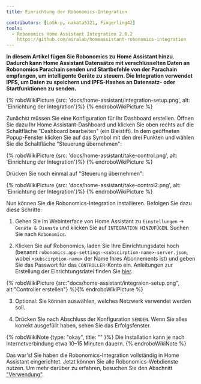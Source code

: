 ```yaml
---
title: Einrichtung der Robonomics-Integration

contributors: [LoSk-p, nakata5321, Fingerling42]
tools:
  - Robonomics Home Assistant Integration 2.0.2
    https://github.com/airalab/homeassistant-robonomics-integration
---
```


**In diesem Artikel fügen Sie Robonomics zu Home Assistant hinzu. Dadurch kann Home Assistant Datensätze mit verschlüsselten Daten an Robonomics Parachain senden und Startbefehle von der Parachain empfangen, um intelligente Geräte zu steuern. Die Integration verwendet IPFS, um Daten zu speichern und IPFS-Hashes an Datensatz- oder Startfunktionen zu senden.**

{% roboWikiPicture {src: 'docs/home-assistant/integration-setup.png', alt: 'Einrichtung der Integration'}%} {% endroboWikiPicture %}

Zunächst müssen Sie eine Konfiguration für Ihr Dashboard erstellen. Öffnen Sie dazu Ihr Home Assistant-Dashboard und klicken Sie oben rechts auf die Schaltfläche "Dashboard bearbeiten" (ein Bleistift).
In dem geöffneten Popup-Fenster klicken Sie auf das Symbol mit den drei Punkten und wählen Sie die Schaltfläche "Steuerung übernehmen":

{% roboWikiPicture {src: 'docs/home-assistant/take-control.png', alt: 'Einrichtung der Integration'}%} {% endroboWikiPicture %}

Drücken Sie noch einmal auf "Steuerung übernehmen":

{% roboWikiPicture {src: 'docs/home-assistant/take-control2.png', alt: 'Einrichtung der Integration'}%} {% endroboWikiPicture %}

Nun können Sie die Robonomics-Integration installieren. Befolgen Sie dazu diese Schritte:
 

1. Gehen Sie im Webinterface von Home Assistant zu `Einstellungen` -> `Geräte & Dienste` und klicken Sie auf `INTEGRATION HINZUFÜGEN`. Suchen Sie nach `Robonomics`.

2. Klicken Sie auf Robonomics, laden Sie Ihre Einrichtungsdatei hoch (benannt `robonomics.app-settings-<subscirption-name>-server.json`, wobei `<subscirption-name>` der Name Ihres Abonnements ist) und geben Sie das Passwort für das `CONTROLLER`-Konto ein. Anleitungen zur Erstellung der Einrichtungsdatei finden Sie [hier](/docs/sub-activate/?topic=smart-home#setup-your-subscription).

{% roboWikiPicture {src:"docs/home-assistant/integraion-setup.png", alt:"Controller erstellen"} %}{% endroboWikiPicture %}

3. Optional: Sie können auswählen, welches Netzwerk verwendet werden soll.

4. Drücken Sie nach Abschluss der Konfiguration `SENDEN`. Wenn Sie alles korrekt ausgefüllt haben, sehen Sie das Erfolgsfenster. 

{% roboWikiNote {type: "okay", title: "" }%} Die Installation kann je nach Internetverbindung etwa 10–15 Minuten dauern. {% endroboWikiNote %}

Das war's! Sie haben die Robonomics-Integration vollständig in Home Assistant eingerichtet. Jetzt können Sie alle Robonomics-Webdienste nutzen. Um mehr darüber zu erfahren, besuchen Sie den Abschnitt ["Verwendung"](docs/add-user).